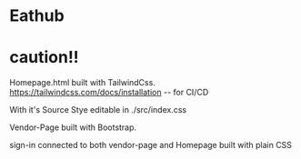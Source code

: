 # Eathub

# caution!!
Homepage.html built with TailwindCss.
https://tailwindcss.com/docs/installation -- for CI/CD 


With it's Source Stye editable in ./src/index.css

Vendor-Page built with Bootstrap.

sign-in connected to both vendor-page and Homepage 
built with plain CSS